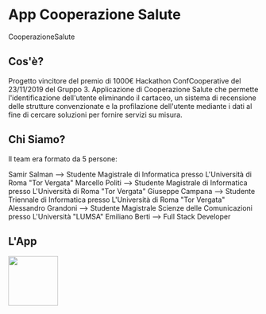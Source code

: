 # App Cooperazione Salute
CooperazioneSalute

## Cos'è?
Progetto vincitore del premio di 1000€ Hackathon ConfCooperative del 23/11/2019 del Gruppo 3. Applicazione di Cooperazione Salute che permette l'identificazione dell'utente eliminando il cartaceo, un sistema di recensione delle strutture convenzionate e la profilazione dell'utente mediante i dati al fine di cercare soluzioni per fornire servizi su misura.

## Chi Siamo?
Il team era formato da 5 persone:

  Samir Salman --> Studente Magistrale di Informatica presso L'Università di Roma "Tor Vergata"
  Marcello Politi --> Studente Magistrale di Informatica presso L'Università di Roma "Tor Vergata"
  Giuseppe Campana --> Studente Triennale di Informatica presso L'Università di Roma "Tor Vergata"
  Alessandro Grandoni --> Studente Magistrale Scienze delle Comunicazioni presso L'Università "LUMSA"
  Emiliano Berti --> Full Stack Developer 
  

## L'App

<img src="https://github.com/favicon.ico" width="100">
  
